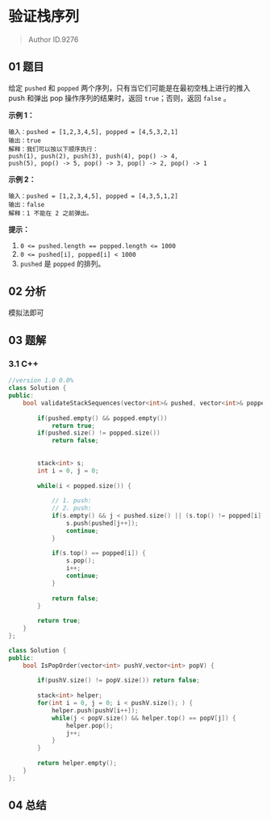 # 验证栈序列
> Author ID.9276

## 01 题目

给定 `pushed` 和 `popped` 两个序列，只有当它们可能是在最初空栈上进行的推入 push 和弹出 pop 操作序列的结果时，返回 `true`；否则，返回 `false` 。

 

**示例 1：**

```
输入：pushed = [1,2,3,4,5], popped = [4,5,3,2,1]
输出：true
解释：我们可以按以下顺序执行：
push(1), push(2), push(3), push(4), pop() -> 4,
push(5), pop() -> 5, pop() -> 3, pop() -> 2, pop() -> 1
```

**示例 2：**

```
输入：pushed = [1,2,3,4,5], popped = [4,3,5,1,2]
输出：false
解释：1 不能在 2 之前弹出。
```

 

**提示：**

1. `0 <= pushed.length == popped.length <= 1000`
2. `0 <= pushed[i], popped[i] < 1000`
3. `pushed` 是 `popped` 的排列。

## 02 分析

模拟法即可

## 03 题解

### 3.1 C++

```c++
//version 1.0 0.0%
class Solution {
public:
    bool validateStackSequences(vector<int>& pushed, vector<int>& popped) {
        
        if(pushed.empty() && popped.empty())
            return true;
        if(pushed.size() != popped.size())
            return false;
        
        
        stack<int> s;
        int i = 0, j = 0;
        
        while(i < popped.size()) {
            
            // 1. push: 
            // 2. push: 
            if(s.empty() && j < pushed.size() || (s.top() != popped[i] && j < pushed.size())) {
                s.push(pushed[j++]);
                continue;
            }
            
            if(s.top() == popped[i]) {
                s.pop();
                i++;
                continue;
            }
            
            return false;
        }
        
        return true;
    }
};
```



```c++
class Solution {
public:
    bool IsPopOrder(vector<int> pushV,vector<int> popV) {
        
        if(pushV.size() != popV.size()) return false;
        
        stack<int> helper;
        for(int i = 0, j = 0; i < pushV.size(); ) {
            helper.push(pushV[i++]);
            while(j < popV.size() && helper.top() == popV[j]) {
                helper.pop();
                j++;
            }
        }
        
        return helper.empty();
    }
};
```



## 04 总结

